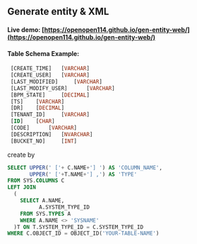 ##  Generate entity & XML 

#### Live demo: [https://openopen114.github.io/gen-entity-web/](https://openopen114.github.io/gen-entity-web/)



#### Table Schema Example:

```sql
 [CREATE_TIME] 	 [VARCHAR]  
 [CREATE_USER] 	 [VARCHAR]  
 [LAST_MODIFIED] 	 [VARCHAR]  
 [LAST_MODIFY_USER] 	 [VARCHAR] 
 [BPM_STATE] 	 [DECIMAL]  
 [TS] 	 [VARCHAR] 
 [DR] 	 [DECIMAL]  
 [TENANT_ID] 	 [VARCHAR]  
 [ID] 	 [CHAR]  
 [CODE] 	 [VARCHAR]  
 [DESCRIPTION] 	 [NVARCHAR]  
 [BUCKET_NO] 	 [INT]  
```



create by 

```sql
SELECT UPPER(' ['+ C.NAME+'] ') AS 'COLUMN_NAME',
       UPPER(' ['+T.NAME+'] ,') AS 'TYPE'
FROM SYS.COLUMNS C
LEFT JOIN
  (
	SELECT A.NAME,
          A.SYSTEM_TYPE_ID
	FROM SYS.TYPES A
	WHERE A.NAME <> 'SYSNAME' 
  )T ON T.SYSTEM_TYPE_ID = C.SYSTEM_TYPE_ID
WHERE C.OBJECT_ID = OBJECT_ID('YOUR-TABLE-NAME')
```

